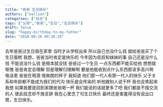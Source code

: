 ```yaml
---
title: "爸爸 生日快乐"
authors: ["eallion"]
categories: ["日志"]
tags: ["父母","爸爸","生日","生日快乐"]
draft: false
slug: "happy-birthday-to-my-father"
date: "2010-09-26 09:26:16"
---
```


去年爸爸过生日我在家里
当时才从学校出来
所以自己也没什么钱
就给爸爸买了个生日蛋糕
我想，爸爸当时肯定是快乐的
今年因为叔叔和妹妹的事
自己还是没什么钱
不能说没什么钱
是根本就没钱
爸爸过一个生日
一点东西都不能买给他
想想就惭愧
爸爸肯定会理解
但是理解归理解啊
要是他能收到点什么东西那该多高兴啊
电话里
爸爸在喝酒
很爽朗的样子
我知道
他们那一代人有那一代人的快乐
父子关系和年龄都不能成为我们的代沟
快乐是会传染的
听他跟别人说干杯
我也会笑起来
我想
如果我要是回到家跟爸爸喝一杯
我们能说的话就更多了吧
我们都是不擅交流的人
彼此挂念却不施言辞
我在心里念了句生日快乐
最终还是害羞得没有说出口
嗯，生日快乐。
